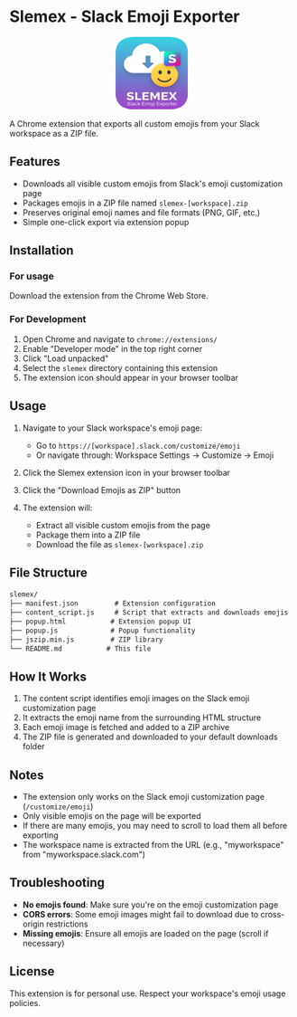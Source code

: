 # Slemex - Slack Emoji Exporter

<div style="text-align: center">
<img src="chrome/icon128.png" alt="Slemex Icon" width="128" height="128">
</div>

A Chrome extension that exports all custom emojis from your Slack workspace as a ZIP file.

## Features

- Downloads all visible custom emojis from Slack's emoji customization page
- Packages emojis in a ZIP file named `slemex-[workspace].zip`
- Preserves original emoji names and file formats (PNG, GIF, etc.)
- Simple one-click export via extension popup

## Installation

### For usage

Download the extension from the Chrome Web Store.

### For Development

1. Open Chrome and navigate to `chrome://extensions/`
2. Enable "Developer mode" in the top right corner
3. Click "Load unpacked"
4. Select the `slemex` directory containing this extension
5. The extension icon should appear in your browser toolbar

## Usage

1. Navigate to your Slack workspace's emoji page:
   - Go to `https://[workspace].slack.com/customize/emoji`
   - Or navigate through: Workspace Settings → Customize → Emoji

2. Click the Slemex extension icon in your browser toolbar

3. Click the "Download Emojis as ZIP" button

4. The extension will:
   - Extract all visible custom emojis from the page
   - Package them into a ZIP file
   - Download the file as `slemex-[workspace].zip`

## File Structure

```
slemex/
├── manifest.json         # Extension configuration
├── content_script.js     # Script that extracts and downloads emojis
├── popup.html           # Extension popup UI
├── popup.js             # Popup functionality
├── jszip.min.js         # ZIP library
└── README.md           # This file
```

## How It Works

1. The content script identifies emoji images on the Slack emoji customization page
2. It extracts the emoji name from the surrounding HTML structure
3. Each emoji image is fetched and added to a ZIP archive
4. The ZIP file is generated and downloaded to your default downloads folder

## Notes

- The extension only works on the Slack emoji customization page (`/customize/emoji`)
- Only visible emojis on the page will be exported
- If there are many emojis, you may need to scroll to load them all before exporting
- The workspace name is extracted from the URL (e.g., "myworkspace" from "myworkspace.slack.com")

## Troubleshooting

- **No emojis found**: Make sure you're on the emoji customization page
- **CORS errors**: Some emoji images might fail to download due to cross-origin restrictions
- **Missing emojis**: Ensure all emojis are loaded on the page (scroll if necessary)

## License

This extension is for personal use. Respect your workspace's emoji usage policies.